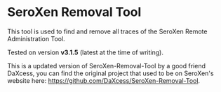 # SeroXen Removal Tool

This tool is used to find and remove all traces of the SeroXen Remote Administration Tool.

Tested on version **v3.1.5** (latest at the time of writing).

This is a updated version of SeroXen-Removal-Tool by a good friend DaXcess, you can find the original project that used to be on SeroXen's website here: https://github.com/DaXcess/SeroXen-Removal-Tool.
